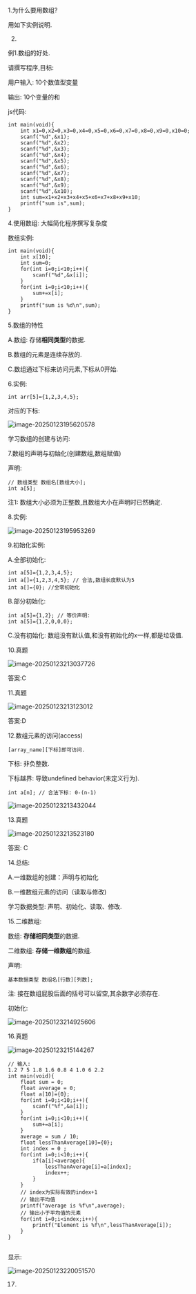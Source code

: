 1.为什么要用数组?

用如下实例说明.

2.

例1.数组的好处.

请撰写程序,目标:

用户输入: 10个数值型变量

输出: 10个变量的和

js代码:

```
int main(void){
	int x1=0,x2=0,x3=0,x4=0,x5=0,x6=0,x7=0,x8=0,x9=0,x10=0;
	scanf("%d",&x1);
	scanf("%d",&x2);
	scanf("%d",&x3);
	scanf("%d",&x4);
	scanf("%d",&x5);
	scanf("%d",&x6);
	scanf("%d",&x7);
	scanf("%d",&x8);
	scanf("%d",&x9);
	scanf("%d",&x10);
    int sum=x1+x2+x3+x4+x5+x6+x7+x8+x9+x10;
    printf("sum is",sum);
}
```

4.使用数组: 大幅简化程序撰写复杂度

数组实例:

```
int main(void){
	int x[10];
	int sum=0;
	for(int i=0;i<10;i++){
		scanf("%d",&x[i]);
	}
	for(int i=0;i<10;i++){
		sum+=x[i];
	}
	printf("sum is %d\n",sum);
}
```

5.数组的特性

A.数组: 存储**相同类型**的数据.

B.数组的元素是连续存放的.

C.数组通过下标来访问元素,下标从0开始.

6.实例:

```
int arr[5]={1,2,3,4,5};
```

对应的下标:

![image-20250123195620578](Pics/image-20250123195620578.png)



学习数组的创建与访问:

7.数组的声明与初始化(创建数组,数组赋值)

声明:

```
// 数组类型 数组名[数组大小];
int a[5];
```

注1: 数组大小必须为正整数,且数组大小在声明时已然确定.

8.实例:

![image-20250123195953269](Pics/image-20250123195953269.png)

9.初始化实例:

A.全部初始化:

```
int a[5]={1,2,3,4,5};
int a[]={1,2,3,4,5}; // 合法,数组长度默认为5
int a[]={0}; //全零初始化
```

B.部分初始化:

```
int a[5]={1,2}; // 等价声明:
int a[5]={1,2,0,0,0};
```

C.没有初始化: 数组没有默认值,和没有初始化的x一样,都是垃圾值.

10.真题

![image-20250123213037726](Pics/image-20250123213037726.png)

答案:C

11.真题

![image-20250123213123012](Pics/image-20250123213123012.png)

答案:D

12.数组元素的访问(access)

```
[array_name][下标]即可访问.
```

下标: 非负整数.

下标越界: 导致undefined behavior(未定义行为).

```
int a[n]; // 合法下标: 0-(n-1)
```



![image-20250123213432044](Pics/image-20250123213432044.png)

13.真题

![image-20250123213523180](Pics/image-20250123213523180.png)

答案: C

14.总结:

A.一维数组的创建：声明与初始化

B.一维数组元素的访问（读取与修改)

学习数据类型: 声明、初始化、读取、修改.

15.二维数组: 

数组: **存储相同类型**的数据.

二维数组: **存储一维数组**的数组.

声明: 

```
基本数据类型 数组名[行数][列数];
```

注: 接在数组屁股后面的括号可以留空,其余数字必须存在.

初始化:

![image-20250123214925606](Pics/image-20250123214925606.png)

16.真题

![image-20250123215144267](Pics/image-20250123215144267.png)

```
// 输入:
1.2 7 5 1.8 1.6 0.8 4 1.0 6 2.2
int main(void){
	float sum = 0;
	float average = 0;
	float a[10]={0};
	for(int i=0;i<10;i++){
		scanf("%f",&a[i]);
	}
	for(int i=0;i<10;i++){
		sum+=a[i];
	}
	average = sum / 10;
	float lessThanAverage[10]={0};
	int index = 0 ;
	for(int i=0;i<10;i++){
		if(a[i]<average){
			lessThanAverage[i]=a[index];
			index++;
		}	
	}
	// index为实际有效的index+1
	// 输出平均值
	printf("average is %f\n",average);
	// 输出小于平均值的元素
    for(int i=0;i<index;i++){
    	printf("Element is %f\n",lessThanAverage[i]);
    }
}


```

显示:

![image-20250123220051570](Pics/image-20250123220051570.png)

17.